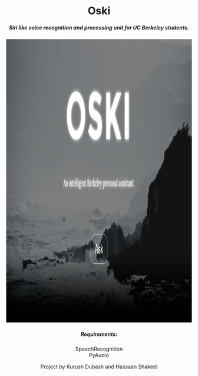 <html>
<body>
<center>
<h1> Oski </h1>

<h5>
Siri like voice recognition and processing unit for UC Berkeley students.
</h5>

<img src="snapshot.jpg" style="width:1366px;height:768px">


<h5>
Requirements:
</h5>
 
SpeechRecognition
<br>
PyAudio
<br>


Project by Kurush Dubash and Hassaan Shakeel
</center>
</body>
</html>